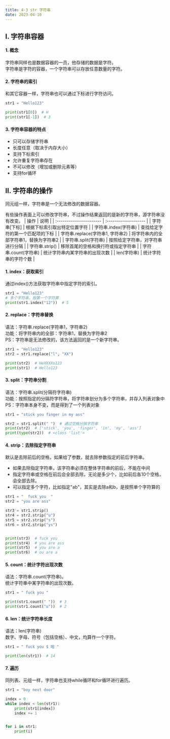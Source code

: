 ```yaml
---
title: 4-3 str 字符串
date: 2023-04-10
---
```


## Ⅰ. 字符串容器
#### 1. 概念
字符串同样也是数据容器的一员，他存储的数据是字符。  
字符串是字符的容器，一个字符串可以存放任意数量的字符。  


#### 2. 字符串的索引
和其它容器一样，字符串也可以通过下标进行字符访问。  
```python
str1 = "Hello123"

print(str1[0])  # H
print(str1[-1])  # 3
```

#### 3. 字符串容器的特点
- 只可以存储字符串
- 长度任意（取决于内存大小）
- 支持下标索引
- 允许重复字符串存在
- 不可以修改（增加或删除元素等）
- 支持for循环

## Ⅱ. 字符串的操作

同元组一样，字符串是一个无法修改的数据容器。   

有些操作表面上可以修改字符串，不过操作结果返回的是新的字符串，源字符串没有改变。
| 操作                      | 说明                   |
| :---------------------- | :------------------- |
| 字符串\[下标]                | 根据下标索引取出特定位置字符       |
| 字符串.index(字符串)          | 查找给定字符的第一个匹配项的下标     |
| 字符串.replace(字符串1, 字符串2) | 将字符串内的全部字符串1，替换为字符串2 |
| 字符串.split(字符串)          | 按照给定字符串，对字符串进行分隔     |
| 字符串.strip()             | 移除首尾的空格和换行符或指定字符串    |
| 字符串.count(字符串)          | 统计字符串内某字符串的出现次数      |
| len(字符串)                | 统计字符串的字符个数           |



#### 1. index：获取索引
通过index()方法获取字符串中指定字符的索引。  
```python
str1 = "Hello123"
# 多个字符串，按第一个字符算
print(str1.index("12"))  # 5

```

#### 2. replace：字符串替换
语法：字符串.replace(字符串1，字符串2)  
功能：将字符串内的全部：字符串1，替换为字符串2  
PS：字符串是无法修改的，该方法返回的是一个新字符串。

```python
str1 = "Hello123"
str2 = str1.replace("l", "XX")

print(str2)  # HeXXXXo123
print(str1)  # Hello123
```

#### 3. split：字符串分割
语法：字符串.split(分隔符字符串)   
功能：按照指定的分隔符字符串，将字符串划分为多个字符串，并存入列表对象中  
PS：字符串本身不变，而是得到了一个列表对象

```python
str1 = "stick you finger in my ass"

str2 = str1.split(" ")  # 通过空格分隔字符串
print(str2)  # ['stick', 'you', 'finger', 'in', 'my', 'ass']
print(type(str2))  # <class 'list'>
```

#### 4. strip：去除指定字符串
默认是去除前后的空格，如果给了参数，就去除参数指定的前后字符串。  
- 如果去除指定字符串，该字符串必须在整体字符串的前后，不能在中间  
- 指定字符串或空格在前后会全部去除，无论是多少个，比如前后各10个空格，会全部去除。
- 可以指定多个字符，比如指定"ab"，其实是去除a和b，是按照单个字符算的

```python
str1 = "  fuck you  "
str2 = "you are ass"

str3 = str1.strip()
str4 = str2.strip("u")
str5 = str2.strip("s")
str6 = str2.strip("ys")


print(str3)  # fuck you
print(str4)  # you are ass
print(str5)  # you are a
print(str6)  # ou are a
```

#### 5. count：统计字符出现次数
语法：字符串.count(字符串)。  
统计字符串中某字符串的出现次数。
```python
str1 = " fuck you "

print(str1.count(" "))  # 3
print(str1.count("u"))  # 2
```

#### 6. len：统计字符串长度
语法：len(字符串)  
数字、字母、符号（包括空格）、中文，均算作一个字符。  
```python
str1 = " fuck you $ 哈 "

print(len(str1))  # 14
```

#### 7. 遍历
同列表、元组一样，字符串也支持while循环和for循环进行遍历。
```python
str1 = "boy next door"

index = 0
while index < len(str1):
    print(str1[index])
    index += 1


for i in str1:
    print(i)
```
